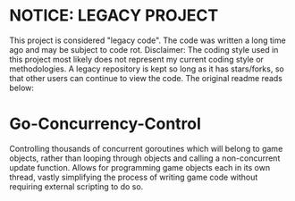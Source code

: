 # NOTICE: LEGACY PROJECT
This project is considered "legacy code". The code was written a long time ago and may be subject to code rot.
Disclaimer: The coding style used in this project most likely does not represent my current coding style or methodologies. A legacy repository is kept so long as it has stars/forks, so that other users can continue to view the code.
The original readme reads below:
# Go-Concurrency-Control
Controlling thousands of concurrent goroutines which will belong to game objects, rather than looping through objects and calling a non-concurrent update function. Allows for programming game objects each in its own thread, vastly simplifying the process of writing game code without requiring external scripting to do so.
